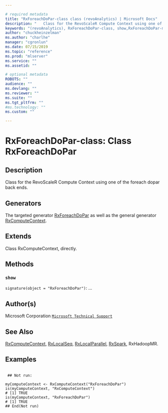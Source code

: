```yaml
--- 

# required metadata 
title: "RxForeachDoPar-class class (revoAnalytics) | Microsoft Docs" 
description: "   Class for the RevoScaleR Compute Context using one of the foreach dopar back ends.   " 
keywords: "(revoAnalytics), RxForeachDoPar-class, show,RxForeachDoPar-method, classes" 
author: "chuckheinzelman"
ms.author: "charlhe" 
manager: "cgronlun" 
ms.date: 07/15/2019
ms.topic: "reference" 
ms.prod: "mlserver" 
ms.service: "" 
ms.assetid: "" 

# optional metadata 
ROBOTS: "" 
audience: "" 
ms.devlang: "" 
ms.reviewer: "" 
ms.suite: "" 
ms.tgt_pltfrm: "" 
#ms.technology: "" 
ms.custom: "" 

--- 
```





 # RxForeachDoPar-class: Class RxForeachDoPar 
 ## Description

Class for the RevoScaleR Compute Context using one of the foreach dopar back ends.  


 ## Generators 


The targeted generator [RxForeachDoPar](RxForeachDoPar.md) as well as the general generator
[RxComputeContext](RxComputeContext.md).

 ## Extends 


Class RxComputeContext, directly.

 ## Methods 




### `show`
`signature(object = "RxForeachDoPar")`: ...




 ## Author(s)
 Microsoft Corporation [`Microsoft Technical Support`](https://go.microsoft.com/fwlink/?LinkID=698556&clcid=0x409)


 ## See Also

[RxComputeContext](RxComputeContext.md),
[RxLocalSeq](RxLocalSeq.md),
[RxLocalParallel](RxLocalParallel.md),
[RxSpark](RxSpark.md),
RxHadoopMR.


 ## Examples

 ```

  ## Not run:

myComputeContext <- RxComputeContext("RxForeachDoPar")
is(myComputeContext, "RxComputeContext")
# [1] TRUE
is(myComputeContext, "RxForeachDoPar")
# [1] TRUE
 ## End(Not run) 
```


